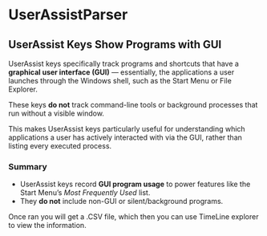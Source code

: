 # UserAssistParser


## UserAssist Keys Show Programs with GUI

UserAssist keys specifically track programs and shortcuts that have a **graphical user interface (GUI)** — essentially, the applications a user launches through the Windows shell, such as the Start Menu or File Explorer.

These keys **do not** track command-line tools or background processes that run without a visible window.

This makes UserAssist keys particularly useful for understanding which applications a user has actively interacted with via the GUI, rather than listing every executed process.

### Summary

- UserAssist keys record **GUI program usage** to power features like the Start Menu’s *Most Frequently Used* list.
- They **do not** include non-GUI or silent/background programs.


Once ran you will get a .CSV file, which then you can use TimeLine explorer to view the information.
